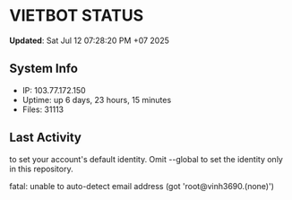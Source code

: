 # VIETBOT STATUS
**Updated**: Sat Jul 12 07:28:20 PM +07 2025

## System Info
- IP: 103.77.172.150
- Uptime: up 6 days, 23 hours, 15 minutes
- Files: 31113

## Last Activity

to set your account's default identity.
Omit --global to set the identity only in this repository.

fatal: unable to auto-detect email address (got 'root@vinh3690.(none)')
